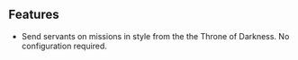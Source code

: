 ## Features

- Send servants on missions in style from the the Throne of Darkness. No configuration required.

